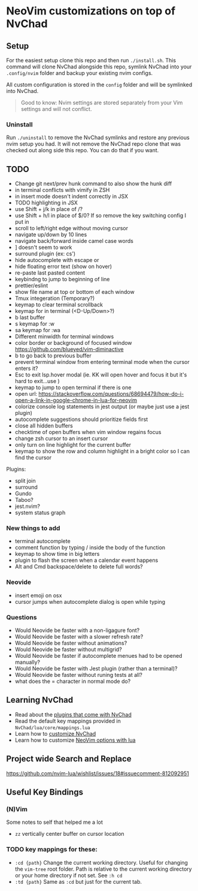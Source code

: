 # NeoVim customizations on top of NvChad

## Setup

For the easiest setup clone this repo and then run `./install.sh`. This command will clone NvChad alongside
this repo, symlink NvChad into your `.config/nvim` folder and backup your existing nvim configs.

All custom configuration is stored in the `config` folder and will be symlinked into NvChad.

> Good to know: Nvim settings are stored separately from your Vim settings and
> will not conflict.

### Uninstall

Run `./uninstall` to remove the NvChad symlinks and restore any previous nvim setup you had. It will not
remove the NvChad repo clone that was checked out along side this repo. You can do that if you want.

## TODO

- Change git next/prev hunk command to also show the hunk diff
- <Esc> in terminal conflicts with vimify in ZSH
- <Enter> in insert mode doesn't indent correctly in JSX
- TODO highlighting in JSX
- use Shift + j/k in place of <C-n>/<C-p>?
- use Shift + h/l in place of $/0? If so remove the key switching config I put
in
- scroll to left/right edge without moving cursor
- navigate up/down by 10 lines
- navigate back/forward inside camel case words
- <leader>] doesn't seem to work
- surround plugin (ex: cs')
- hide autocomplete with escape or <C-c>
- hide floating error text (show on hover)
- re-paste last pasted content
- keybindng to jump to beginning of line
- prettier/eslint 
- show file name at top or bottom of each window
- Tmux <C-HJKL> integeration (Temporary?)
- keymap to clear terminal scrollback
- keymap for <Up> <Down> in terminal (<D-Up/Down>?)
- <leader>b last buffer
- s keymap for :w
- sa keymap for :wa
- Different minwidth for terminal windows
- color border or background of focused window
  https://github.com/blueyed/vim-diminactive
- <leader>b to go back to previous buffer
- prevent terminal window from entering terminal mode when the cursor enters it?
- Esc to exit lsp.hover modal (ie. KK will open hover and focus it but it's hard
to exit...use <C-J>)
- keymap to jump to open terminal if there is one
- open url:
https://stackoverflow.com/questions/68694479/how-do-i-open-a-link-in-google-chrome-in-lua-for-neovim
- colorize console log statements in jest output (or maybe just use a jest
plugin)
- autocomplete suggestions should prioritize fields first
- close all hidden buffers
- checktime of open buffers when vim window regains focus
- change zsh cursor to an insert cursor
- only turn on line highlight for the current buffer
- keymap to show the row and column highlight in a bright color so I can find
the cursor

Plugins:
- split join
- surround
- Gundo
- Taboo?
- jest.nvim?
- system status graph

### New things to add

- terminal autocomplete
- comment function by typing <leader>/ inside the body of the function
- keymap to show time in big letters
- plugin to flash the screen when a calendar event happens
- Alt and Cmd backspace/delete to delete full words?

### Neovide

- insert emoji on osx
- cursor jumps when autocomplete dialog is open while typing

### Questions

- Would Neovide be faster with a non-ligagure font?
- Would Neovide be faster with a slower refresh rate?
- Would Neovide be faster without animations?
- Would Neovide be faster without multigrid?
- Would Neovide be faster if autocomplete menues had to be opened manually?
- Would Neovide be faster with Jest plugin (rather than a terminal)?
- Would Neovide be faster without runing tests at all?
- what does the = character in normal mode do?

## Learning NvChad

- Read about the [plugins that come with NvChad](https://github.com/NvChad/NvChad)
- Read the default key mappings provided in `NvChad/lua/core/mappings.lua`
- Learn how to [customize NvChad](https://nvchad.com/config/Walkthrough)
- Learn how to customize [NeoVim options with lua](https://vonheikemen.github.io/devlog/tools/configuring-neovim-using-lua/)

## Project wide Search and Replace

https://github.com/nvim-lua/wishlist/issues/18#issuecomment-812092951

## Useful Key Bindings

### (N)Vim

Some notes to self that helped me a lot

- `zz` vertically center buffer on cursor location

### TODO key mappings for these:
- `:cd {path}` Change the current working directory. Useful for changing the `vim-tree`
root folder. Path is relative to the current working directory or your home directory if not set. See `:h cd`
- `:td {path}` Same as `:cd` but just for the current tab.
